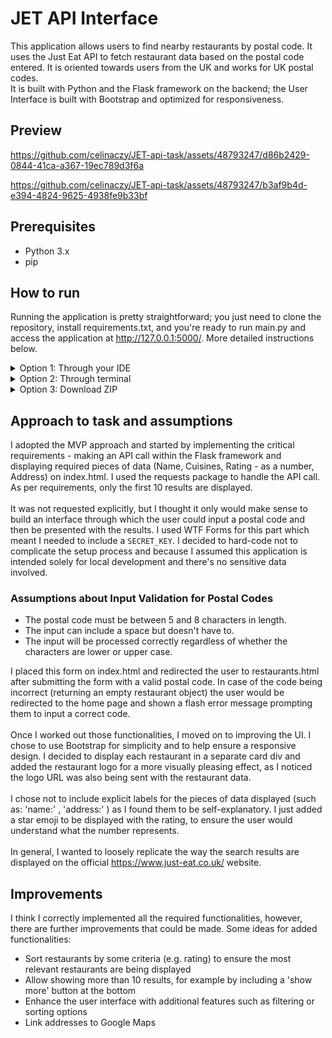# JET API Interface 

This application allows users to find nearby restaurants by postal code. 
It uses the Just Eat API to fetch restaurant data based on the postal code entered. It is oriented towards users 
from the UK and works for UK postal codes.
<br> 
It is built with Python and the Flask framework on the backend; the User Interface is built with Bootstrap and optimized for responsiveness.

## Preview
https://github.com/celinaczy/JET-api-task/assets/48793247/d86b2429-0844-41ca-a367-19ec789d3f6a

https://github.com/celinaczy/JET-api-task/assets/48793247/b3af9b4d-e394-4824-9625-4938fe9b33bf

## Prerequisites 
* Python 3.x
* pip 

## How to run
Running the application is pretty straightforward; you just need to clone the repository, install requirements.txt,
and you're ready to run main.py and access the application at http://127.0.0.1:5000/. More detailed instructions below.
<details>
<summary>Option 1: Through your IDE</summary>
If you're using an IDE such as PyCharm you can clone the repository directly through their interface 
and it should take care of creating the virtual environment and installing dependencies for you. 

https://github.com/celinaczy/JET-API-Interface/assets/48793247/88eb2ef9-a2e7-4571-92ca-dde124d30eeb

</details>
<details>
<summary>Option 2: Through terminal </summary>
Alternatively, you can clone and run the app in your terminal

* Clone this repository to your local machine:

```
git clone https://github.com/celinaczy/JET-API-Interface.git
```
* Navigate to the project directory:
```
cd JET-API-Interface
```
* Set up a virtual environment (optional but recommended):

```
# For Windows
python -m venv venv

# For macOS/Linux
python3 -m venv venv
```
* Activate the virtual environment:

```
# For Windows
venv\Scripts\activate

# For macOS/Linux
source venv/bin/activate
```
* Install the required dependencies using pip:

```
pip install -r requirements.txt
```
* Run the Flask application:

```
python main.py
```
* Open your web browser and go to http://127.0.0.1:5000/ to access the application.
* When you're finished, deactivate the virtual environment:
```
deactivate
```
</details>
<details>
<summary> Option 3: Download ZIP </summary>
If you don't have Git configured on your machine or prefer not to use it, you 
can simply download and unpack a ZIP folder with this repository. Then, install dependencies by running:

```
pip install -r requirements.txt
```
run main.py and access the application on http://127.0.0.1:5000/ 
</details>

## Approach to task and assumptions
I adopted the MVP approach and started by implementing the critical requirements - making an API call within the Flask 
framework and displaying required pieces of data (Name, Cuisines, Rating - as a number, Address) on index.html. I used the 
requests package to handle the API call. As per requirements, only the first 10 results are displayed. 
<br><br>
It was not requested explicitly, but I thought it only would make sense to build an interface through which the user could 
input a postal code and then be presented with the results. I used WTF Forms for this part which meant I needed to include a
`SECRET_KEY`. I decided to hard-code not to complicate the setup process and because I assumed this  application is intended 
solely for local development and there's no sensitive data involved.
### Assumptions about Input Validation for Postal Codes
- The postal code must be between 5 and 8 characters in length.
- The input can include a space but doesn't have to.
- The input will be processed correctly regardless of whether the characters are lower or upper case.

I placed this form on index.html and redirected the user to restaurants.html after submitting the form with a valid postal code.
In case of the code being incorrect (returning an empty restaurant object) the user would be redirected to the home page and shown
a flash error message prompting them to input a correct code. 
<br> <br>
Once I worked out those functionalities, I moved on to improving the UI. I chose to use Bootstrap for simplicity and 
to help ensure a responsive design. I decided to display each restaurant in a separate card div and added the restaurant logo 
for a more visually pleasing effect, as I noticed the logo URL was also being sent with the restaurant data. 
<br> <br>
I chose not to include explicit labels for the pieces of data displayed (such as: 'name:' , 'address:' ) as I found them to be 
self-explanatory. I just added a star emoji to be displayed with the rating, to ensure the user would understand what the number represents. 
<br> <br>
In general, I wanted to loosely replicate the way the search results are displayed on the official https://www.just-eat.co.uk/ website. 

## Improvements
I think I correctly implemented all the required functionalities, however, there are further improvements that could be made.
Some ideas for added functionalities: 
* Sort restaurants by some criteria (e.g. rating) to ensure the most relevant restaurants are being displayed 
* Allow showing more than 10 results, for example by including a 'show more' button at the bottom 
* Enhance the user interface with additional features such as filtering or sorting options
* Link addresses to Google Maps
